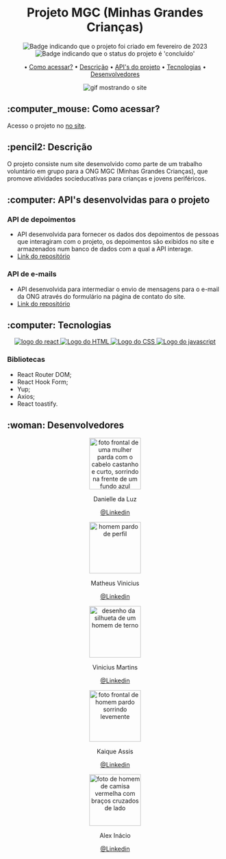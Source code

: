 <h1 align="center">Projeto MGC (Minhas Grandes Crianças)</h1>

<p align="center">
    <img alt="Badge indicando que o projeto foi criado em fevereiro de 2023" src="https://img.shields.io/badge/Data%20de%20cria%C3%A7%C3%A3o-Fevereiro%2F2023-blue">
    <img alt="Badge indicando que o status do projeto é 'concluído'" src="https://img.shields.io/badge/Status-Concluído-yellow">
</p>

<p align="center">
    • <a href="#Como acessar">Como acessar?</a>
    • <a href="#descricao">Descrição</a>
    • <a href="#apis">API's do projeto</a>
    • <a href="#tecnologias">Tecnologias</a>
    • <a href="#Desenvolvedores">Desenvolvedores</a>
</p>

<p align="center">
   <img src="src\assets\imgs\readme\site.gif" alt="gif mostrando o site" /> 
</p>

<h2 id="Como acessar"> :computer_mouse: Como acessar?</h2>

Acesso o projeto no <a href="">no site</a>.


<h2 id="descricao">:pencil2: Descrição</h2>
O projeto consiste num site desenvolvido como parte de um trabalho voluntário em grupo para a ONG MGC (Minhas Grandes Crianças), que promove atividades socieducativas para crianças e jovens periféricos.

<h2 id="descricao">:computer: API's desenvolvidas para o projeto</h2>

### API de depoimentos
- API desenvolvida para fornecer os dados dos depoimentos de pessoas que interagiram com o projeto, os depoimentos são exibidos no site e armazenados num banco de dados com a qual a API interage.
- <a href="https://github.com/MatheusVinicius77/API-Projeto-MGC-">Link do repositório</a>

### API de e-mails
- API desenvolvida para intermediar o envio de mensagens para o e-mail da ONG através do formulário na página de contato do site.
- <a href="https://github.com/Danielle-Luz/api-email-mgc">Link do repositório</a>


<h2 id="tecnologias">:computer: Tecnologias</h2>
<p align="center">
  <a href="https://www.w3.org/html/">
    <img alt="logo do react" src="https://img.icons8.com/color/48/null/react-native.png"/>
  </a>
  <a href="https://www.w3.org/html/">
    <img alt="Logo do HTML" src="https://img.icons8.com/color/48/000000/html-5.png">
  </a>
  <a href="https://www.w3.org/Style/CSS/Overview.en.html">
    <img alt="Logo do CSS" src="https://img.icons8.com/color/48/000000/css3.png">
  </a>
  <a href="https://www.javascript.com/">
    <img alt="Logo do javascript" src="https://img.icons8.com/color/48/000000/javascript--v1.png">
  </a>
</p>

### Bibliotecas
- React Router DOM;
- React Hook Form;
- Yup;
- Axios;
- React toastify.

<h2 id="Desenvolvedores">:woman: Desenvolvedores</h2>

<p align="center">
  <a href="https://github.com/Danielle-Luz">
    <img width="120px" src="https://avatars.githubusercontent.com/u/99164019?v=4" alt="foto frontal de uma mulher parda com o cabelo castanho e curto, sorrindo na frente de um fundo azul">
  </a>
</p>
<p align="center">
Danielle da Luz
</p>
<p align="center">
<a href="https://www.linkedin.com/in/danielle-da-luz-nascimento/">@Linkedin</a>
</p>

<p align="center">
  <a href="https://github.com/MatheusVinicius77">
    <img width="120px" src="https://avatars.githubusercontent.com/u/75319396?v=4" alt="homem pardo de perfil">
  </a>
</p>
<p align="center">
Matheus Vinicius
</p>
<p align="center">
<a href="https://www.linkedin.com/in/matheus-vinicius-cunha-gomes-60989b205/">@Linkedin</a>
</p>

<p align="center">
  <a href="https://github.com/viniciusamc">
    <img width="120px" src="https://media.istockphoto.com/id/1202490554/vector/person-gray-photo-placeholder-man.jpg?s=612x612&w=0&k=20&c=KyXtDhRIFdY-xFnyc_19UEK0pY3PLz2R6Bpv--VPYwo=" alt="desenho da silhueta de um homem de terno">
  </a>
</p>
<p align="center">
Vinicius Martins
</p>
<p align="center">
<a href="https://www.linkedin.com/in/vinicius-aparecido/">@Linkedin</a>
</p>

<p align="center">
  <a href="https://github.com/KaiqueAssis">
    <img width="120px" src="https://avatars.githubusercontent.com/u/101683333?v=4" alt="foto frontal de homem pardo sorrindo levemente">
  </a>
</p>
<p align="center">
Kaique Assis
</p>
<p align="center">
<a href="https://www.linkedin.com/in/kaique-assis-317a63193/">@Linkedin</a>
</p>

<p align="center">
  <a href="https://github.com/KaiqueAssis">
    <img width="120px" src="https://avatars.githubusercontent.com/u/107261997?v=4" alt="foto de homem de camisa vermelha com braços cruzados de lado">
  </a>
</p>
<p align="center">
Alex Inácio
</p>
<p align="center">
<a href="https://www.linkedin.com/in/alex-in%C3%A1cio-3a2b1a1b5/">@Linkedin</a>
</p>
